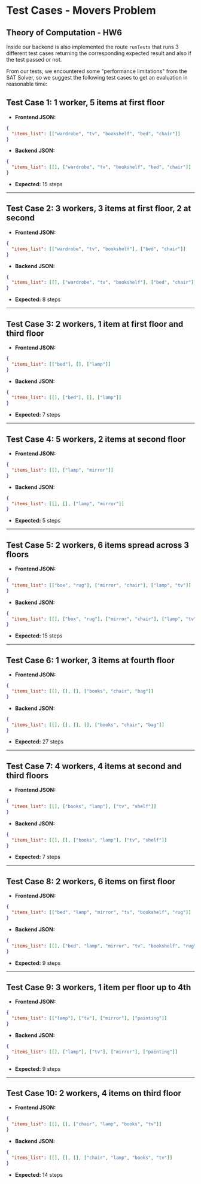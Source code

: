 # Test Cases - Movers Problem
## Theory of Computation - HW6

Inside our backend is also implemented the route `runTests` that runs 3 different test cases returning the corresponding expected result and also if the test passed or not.

From our tests, we encountered some "performance limitations" from the SAT Solver, so we suggest the following test cases to get an evaluation in reasonable time:

## Test Case 1: 1 worker, 5 items at first floor

- **Frontend JSON:**
```json
{
  "items_list": [["wardrobe", "tv", "bookshelf", "bed", "chair"]]
}
```

- **Backend JSON:**
```json
{
  "items_list": [[], ["wardrobe", "tv", "bookshelf", "bed", "chair"]]
}
```

- **Expected:** 15 steps

---

## Test Case 2: 3 workers, 3 items at first floor, 2 at second

- **Frontend JSON:**
```json
{
  "items_list": [["wardrobe", "tv", "bookshelf"], ["bed", "chair"]]
}
```

- **Backend JSON:**
```json
{
  "items_list": [[], ["wardrobe", "tv", "bookshelf"], ["bed", "chair"]]
}
```

- **Expected:** 8 steps

---

## Test Case 3: 2 workers, 1 item at first floor and third floor

- **Frontend JSON:**
```json
{
  "items_list": [["bed"], [], ["lamp"]]
}
```

- **Backend JSON:**
```json
{
  "items_list": [[], ["bed"], [], ["lamp"]]
}
```

- **Expected:** 7 steps

---

## Test Case 4: 5 workers, 2 items at second floor

- **Frontend JSON:**
```json
{
  "items_list": [[], ["lamp", "mirror"]]
}
```

- **Backend JSON:**
```json
{
  "items_list": [[], [], ["lamp", "mirror"]]
}
```

- **Expected:** 5 steps

---

## Test Case 5: 2 workers, 6 items spread across 3 floors

- **Frontend JSON:**
```json
{
  "items_list": [["box", "rug"], ["mirror", "chair"], ["lamp", "tv"]]
}
```

- **Backend JSON:**
```json
{
  "items_list": [[], ["box", "rug"], ["mirror", "chair"], ["lamp", "tv"]]
}
```

- **Expected:** 15 steps

---

## Test Case 6: 1 worker, 3 items at fourth floor

- **Frontend JSON:**
```json
{
  "items_list": [[], [], [], ["books", "chair", "bag"]]
}
```

- **Backend JSON:**
```json
{
  "items_list": [[], [], [], [], ["books", "chair", "bag"]]
}
```

- **Expected:** 27 steps

---

## Test Case 7: 4 workers, 4 items at second and third floors

- **Frontend JSON:**
```json
{
  "items_list": [[], ["books", "lamp"], ["tv", "shelf"]]
}
```

- **Backend JSON:**
```json
{
  "items_list": [[], [], ["books", "lamp"], ["tv", "shelf"]]
}
```

- **Expected:** 7 steps

---

## Test Case 8: 2 workers, 6 items on first floor

- **Frontend JSON:**
```json
{
  "items_list": [["bed", "lamp", "mirror", "tv", "bookshelf", "rug"]]
}
```

- **Backend JSON:**
```json
{
  "items_list": [[], ["bed", "lamp", "mirror", "tv", "bookshelf", "rug"]]
}
```

- **Expected:** 9 steps

---

## Test Case 9: 3 workers, 1 item per floor up to 4th

- **Frontend JSON:**
```json
{
  "items_list": [["lamp"], ["tv"], ["mirror"], ["painting"]]
}
```

- **Backend JSON:**
```json
{
  "items_list": [[], ["lamp"], ["tv"], ["mirror"], ["painting"]]
}
```

- **Expected:** 9 steps

---

## Test Case 10: 2 workers, 4 items on third floor

- **Frontend JSON:**
```json
{
  "items_list": [[], [], ["chair", "lamp", "books", "tv"]]
}
```

- **Backend JSON:**
```json
{
  "items_list": [[], [], [], ["chair", "lamp", "books", "tv"]]
}
```

- **Expected:** 14 steps
